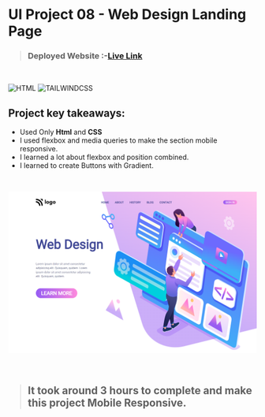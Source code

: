 # UI Project 08 - Web Design Landing Page

> ### **Deployed Website** :-[Live Link](https://ui-project-8.netlify.app/)
<br>

![HTML](https://img.shields.io/badge/Html-5-E34F26?style=for-the-badge&logo=HTML5)
![TAILWINDCSS](https://img.shields.io/badge/Css-3-06B6D4?style=for-the-badge&logo=css3)

## Project key takeaways:

  - Used Only **Html** and **CSS**
  - I used flexbox and media queries to make the section mobile responsive.
  - I learned a lot about flexbox and position combined.
  - I learned to create Buttons with Gradient.

  <br>

![Project-Image](image-08.png)

<br>

> ## It took around 3 hours to complete and make this project **Mobile** Responsive.

